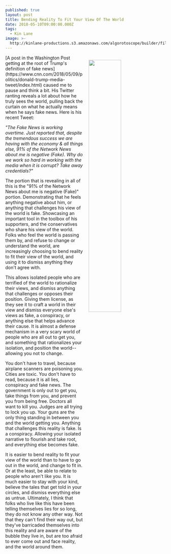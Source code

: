 ```yaml
---
published: true
layout: post
title: Bending Reality To Fit Your View Of The World
date: 2018-05-10T09:00:00.000Z
tags:
  - Kin Lane
image: >-
  http://kinlane-productions.s3.amazonaws.com/algorotoscope/builder/filtered/70_75_800_500_0_max_0_-5_-5.jpg
---
```

<p><img src="{{ page.image }}" width="45%" align="right" style="padding: 15px;" /></p>[A post in the Washington Post getting at the root of Trump's definition of fake news](https://www.cnn.com/2018/05/09/politics/donald-trump-media-tweet/index.html) caused me to pause and think a bit. His Twitter ranting reveals a lot about how he truly sees the world, pulling back the curtain on what he actually means when he says fake news. Here is his recent Tweet:

_"The Fake News is working overtime. Just reported that, despite the tremendous success we are having with the economy & all things else, 91% of the Network News about me is negative (Fake). Why do we work so hard in working with the media when it is corrupt? Take away credentials?"_

The portion that is revealing in all of this is the "91% of the Network News about me is negative (Fake)" portion. Demonstrating that he feels anything negative about him, or anything that challenges his view of the world is fake. Showcasing an important tool in the toolbox of his supporters, and the conservatives who share his view of the world. Folks who feel the world is passing them by, and refuse to change or understand the world, are increasingly choosing to bend reality to fit their view of the world, and using it to dismiss anything they don't agree with.

This allows isolated people who are terrified of the world to rationalize their views, and dismiss anything that challenges or opposes their position. Giving them license, as they see it to craft a world in their view and dismiss everyone else's views as fake, a conspiracy, or anything else that helps advance their cause. It is almost a defense mechanism in a very scary world of people who are all out to get you, and something that rationalizes your isolation, and position the world--allowing you not to change.

You don't have to travel, because airplane scanners are poisoning you. Cities are toxic. You don't have to read, because it is all lies, conspiracy and fake news. The government is only out to get you, take things from you, and prevent you from being free. Doctors all want to kill you. Judges are all trying to lock you up. Your guns are the only thing standing in between you and the world getting you. Anything that challenges this reality is fake. Is a conspiracy. Allowing your isolated narrative to flourish and take root, and everything else becomes fake.

It is easier to bend reality to fit your view of the world than to have to go out in the world, and change to fit in. Or at the least, be able to relate to people who aren't like you. It is much easier to stay with your kind, believe the tales that get told in your circles, and dismiss everything else as untrue. Ultimately, I think that folks who live like this have been telling themselves lies for so long, they do not know any other way. Not that they can't find their way out, but they've barricaded themselves into this reality and are aware of the bubble they live in, but are too afraid to ever come out and face reality, and the world around them.
